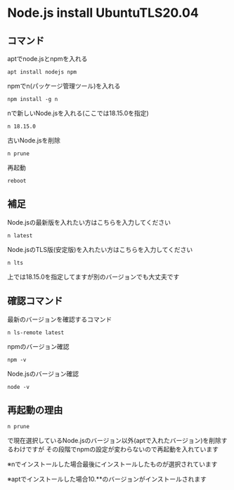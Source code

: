 # Node.js install UbuntuTLS20.04

## コマンド
aptでnode.jsとnpmを入れる
```
apt install nodejs npm
```
npmでn(パッケージ管理ツール)を入れる
```
npm install -g n
```
nで新しいNode.jsを入れる(ここでは18.15.0を指定)
```
n 18.15.0
```
古いNode.jsを削除
```
n prune
```
再起動
```
reboot
```
## 補足
Node.jsの最新版を入れたい方はこちらを入力してください
```
n latest
```
Node.jsのTLS版(安定版)を入れたい方はこちらを入力してください
```
n lts
```
上では18.15.0を指定してますが別のバージョンでも大丈夫です

## 確認コマンド
最新のバージョンを確認するコマンド
```
n ls-remote latest
```
npmのバージョン確認
```
npm -v
```
Node.jsのバージョン確認
```
node -v
```

## 再起動の理由
```
n prune
```
で現在選択しているNode.jsのバージョン以外(aptで入れたバージョン)を削除するわけですが
その段階でnpmの設定が変わらないので再起動を入れています

※nでインストールした場合最後にインストールしたものが選択されています

※aptでインストールした場合10.**のバージョンがインストールされます